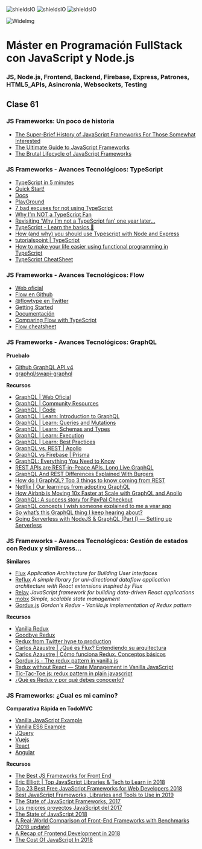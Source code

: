 ![shieldsIO](https://img.shields.io/github/issues/Fictizia/Master-en-programacion-fullstack-con-JavaScript-y-Node.js_ed3.svg)
![shieldsIO](https://img.shields.io/github/forks/Fictizia/Master-en-programacion-fullstack-con-JavaScript-y-Node.js_ed3.svg)
![shieldsIO](https://img.shields.io/github/stars/Fictizia/Master-en-programacion-fullstack-con-JavaScript-y-Node.js_ed3.svg)

![WideImg](http://fictizia.com/img/github/Fictizia-plan-estudios-github.jpg)

# Máster en Programación FullStack con JavaScript y Node.js
### JS, Node.js, Frontend, Backend, Firebase, Express, Patrones, HTML5_APIs, Asincronía, Websockets, Testing

## Clase 61

### JS Frameworks: Un poco de historia
- [The Super-Brief History of JavaScript Frameworks For Those Somewhat Interested](https://dev.to/_adam_barker/the-super-brief-history-of-javascript-frameworks-for-those-somewhat-interested-3m82)
- [The Ultimate Guide to JavaScript Frameworks](https://jsreport.io/the-ultimate-guide-to-javascript-frameworks/)
- [The Brutal Lifecycle of JavaScript Frameworks](https://stackoverflow.blog/2018/01/11/brutal-lifecycle-javascript-frameworks/)

### JS Frameworks - Avances Tecnológicos: TypeScript
- [TypeScript in 5 minutes](https://www.typescriptlang.org/docs/handbook/typescript-in-5-minutes.html)
- [Quick Start!](https://www.typescriptlang.org/samples/index.html)
- [Docs](https://www.typescriptlang.org/docs/home.html)
- [PlayGround](https://www.typescriptlang.org/play/index.html)
- [7 bad excuses for not using TypeScript](https://blog.logrocket.com/7-bad-excuses-for-not-using-typescript-dbf5e603a9a8)
- [Why I’m NOT a TypeScript Fan](https://medium.com/@amcdnl/why-i-m-not-a-typescript-fan-c5057d76aaa4)
- [Revisiting ‘Why I’m not a TypeScript fan’ one year later…](https://medium.com/@amcdnl/revisiting-why-im-not-a-typescript-fan-one-year-later-ad87ee287e33)
- [TypeScript - Learn the basics 📖](https://medium.com/@wittydeveloper/typescript-learn-the-basics-2f56eb9b02eb)
- [How (and why) you should use Typescript with Node and Express](https://medium.com/javascript-in-plain-english/typescript-with-node-and-express-js-why-when-and-how-eb6bc73edd5d)
- [tutorialspoint | TypeScript](https://www.tutorialspoint.com/typescript/typescript_overview.htm)
- [How to make your life easier using functional programming in TypeScript](https://medium.freecodecamp.org/how-to-make-your-life-easier-using-functional-programming-in-typescript-a2def76c468b)
- [TypeScript CheatSheet](https://www.sitepen.com/blog/2018/10/10/typescript-cheat-sheet)

### JS Frameworks - Avances Tecnológicos: Flow
- [Web oficial](https://flow.org)
- [Flow en Github](https://github.com/facebook/flow)
- [@flowtype en Twitter](https://twitter.com/flowtype)
- [Getting Started](https://flow.org/en/docs/getting-started/)
- [Documentación](https://flow.org/en/docs/)
- [Comparing Flow with TypeScript](https://medium.com/the-web-tub/comparing-flow-with-typescript-6a8ff7fd4cbb)
- [Flow cheatsheet](https://devhints.io/flow)

### JS Frameworks - Avances Tecnológicos: GraphQL

**Pruebalo**
- [Github GraphQL API v4](https://developer.github.com/v4/)
- [graphql/swapi-graphql](https://github.com/graphql/swapi-graphql)

**Recursos**
- [GraphQL | Web Oficial](https://graphql.org/)
- [GraphQL | Community Resources](https://graphql.org/community/)
- [GraphQL | Code](https://graphql.org/code/)
- [GraphQL | Learn: Introduction to GraphQL](https://graphql.org/learn/)
- [GraphQL | Learn: Queries and Mutations](https://graphql.org/learn/queries/)
- [GraphQL | Learn: Schemas and Types](https://graphql.org/learn/schema/)
- [GraphQL | Learn: Execution](https://graphql.org/learn/execution/)
- [GraphQL | Learn: Best Practices](https://graphql.org/learn/best-practices/)
- [GraphQL vs. REST | Apollo](https://blog.apollographql.com/graphql-vs-rest-5d425123e34b)
- [GraphQL vs Firebase | Prisma](https://www.prisma.io/blog/graphql-vs-firebase-496498546142)
- [GraphQL: Everything You Need to Know](https://medium.com/@weblab_tech/graphql-everything-you-need-to-know-58756ff253d8)
- [REST APIs are REST-in-Peace APIs. Long Live GraphQL](https://medium.freecodecamp.org/rest-apis-are-rest-in-peace-apis-long-live-graphql-d412e559d8e4)
- [GraphQL And REST Differences Explained With Burgers](https://apievangelist.com/2018/06/29/rest-api-and-graphql-burger-king/)
- [How do I GraphQL? Top 3 things to know coming from REST](https://blog.apollographql.com/how-do-i-graphql-2fcabfc94a01)
- [Netflix | Our learnings from adopting GraphQL](https://medium.com/netflix-techblog/our-learnings-from-adopting-graphql-f099de39ae5f)
- [How Airbnb is Moving 10x Faster at Scale with GraphQL and Apollo](https://medium.com/airbnb-engineering/how-airbnb-is-moving-10x-faster-at-scale-with-graphql-and-apollo-aa4ec92d69e2)
- [GraphQL: A success story for PayPal Checkout](https://medium.com/paypal-engineering/graphql-a-success-story-for-paypal-checkout-3482f724fb53)
- [GraphQL concepts I wish someone explained to me a year ago](https://medium.com/naresh-bhatia/graphql-concepts-i-wish-someone-explained-to-me-a-year-ago-514d5b3c0eab)
- [So what’s this GraphQL thing I keep hearing about?](https://medium.freecodecamp.org/so-whats-this-graphql-thing-i-keep-hearing-about-baf4d36c20cf)
- [Going Serverless with NodeJS & GraphQL (Part I) — Setting up Serverless](https://levelup.gitconnected.com/going-serverless-with-nodejs-graphql-5b34f5d280f4)

### JS Frameworks - Avances Tecnológicos: Gestión de estados con Redux y similaress...

**Similares**
- [Flux](https://github.com/facebook/flux) *Application Architecture for Building User Interfaces*
- [Reflux](https://github.com/reflux/refluxjs) *A simple library for uni-directional dataflow application architecture with React extensions inspired by Flux*
- [Relay](https://github.com/facebook/relay) *JavaScript framework for building data-driven React applications*
- [mobx](https://github.com/mobxjs/mobx) *Simple, scalable state management*
- [Gordux.js](https://github.com/k9ordon/gordux.js) *Gordon's Redux - Vanilla.js implementation of Redux pattern* 

**Recursos**
- [Vanilla Redux](https://medium.com/front-end-weekly/vanilla-redux-e844628da6ff)
- [Goodbye Redux](https://hackernoon.com/goodbye-redux-26e6a27b3a0b)
- [Redux from Twitter hype to production](http://slides.com/jenyaterpil/redux-from-twitter-hype-to-production#/)
- [Carlos Azaustre | ¿Qué es Flux? Entendiendo su arquitectura](https://carlosazaustre.es/como-funciona-flux/)
- [Carlos Azaustre | Cómo funciona Redux. Conceptos básicos](https://carlosazaustre.es/como-funciona-redux-conceptos-basicos/)
- [Gordux.js - The redux pattern in vanilla.js](https://k94n.com/gordux-js-the-redux-pattern-in-vanilla-js)
- [Redux without React — State Management in Vanilla JavaScript](https://www.sitepoint.com/redux-without-react-state-management-vanilla-javascript/)
- [Tic-Tac-Toe.js: redux pattern in plain javascript](http://ramonvictor.github.io/tic-tac-toe-js/)
- [¿Qué es Redux y por qué debes conocerlo?](http://blog.enriqueoriol.com/2018/08/que-es-redux.html)

### JS Frameworks: ¿Cual es mi camino?

**Comparativa Rápida en TodoMVC**
- [Vanilla JavaScript Example](http://todomvc.com/examples/vanillajs/)
- [Vanilla ES6 Example](http://todomvc.com/examples/vanilla-es6/)
- [JQuery](http://todomvc.com/examples/jquery/#/all)
- [Vuejs](http://todomvc.com/examples/vue/)
- [React](http://todomvc.com/examples/react/#/)
- [Angular](http://todomvc.com/examples/angularjs/#/)

**Recursos**
- [The Best JS Frameworks for Front End](https://rubygarage.org/blog/best-javascript-frameworks-for-front-end)
- [Eric Elliott | Top JavaScript Libraries & Tech to Learn in 2018](https://medium.com/javascript-scene/top-javascript-libraries-tech-to-learn-in-2018-c38028e028e6)
- [Top 23 Best Free JavaScript Frameworks for Web Developers 2018](https://colorlib.com/wp/javascript-frameworks/)
- [Best JavaScript Frameworks, Libraries and Tools to Use in 2019](https://www.sitepoint.com/top-javascript-frameworks-libraries-tools-use/)
- [The State of JavaScript Frameworks, 2017](https://www.npmjs.com/npm/state-of-javascript-frameworks-2017-part-1)
- [Los mejores proyectos JavaScript del 2017](https://risingstars.js.org/2017/es)
- [The State of JavaScript 2018](https://stateofjs.com/)
- [A Real-World Comparison of Front-End Frameworks with Benchmarks (2018 update)](https://medium.freecodecamp.org/a-real-world-comparison-of-front-end-frameworks-with-benchmarks-2018-update-e5760fb4a962)
- [A Recap of Frontend Development in 2018](https://levelup.gitconnected.com/a-recap-of-frontend-development-in-2018-715724c9441d)
- [The Cost Of JavaScript In 2018](https://medium.com/@addyosmani/the-cost-of-javascript-in-2018-7d8950fbb5d4)
